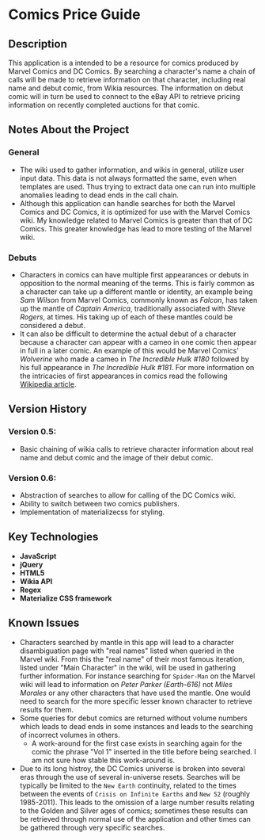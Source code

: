 # Comics Price Guide

## Description
This application is a intended to be a resource for comics produced by Marvel Comics and DC Comics. By searching a character's name a chain of calls will be made to retrieve information on that character, including real name and debut comic, from Wikia resources. The information on debut comic will in turn be used to connect to the eBay API to retrieve pricing information on recently completed auctions for that comic.

## Notes About the Project
### General
- The wiki used to gather information, and wikis in general, utilize user input data. This data is not always formatted the same, even when templates are used. Thus trying to extract data one can run into multiple anomalies leading to dead ends in the call chain.
- Although this application can handle searches for both the Marvel Comics and DC Comics, it is optimized for use with the Marvel Comics wiki. My knowledge related to Marvel Comics is greater than that of DC Comics. This greater knowledge has lead to more testing of the Marvel wiki. 
### Debuts
- Characters in comics can have multiple first appearances or debuts in opposition to the normal meaning of the terms. This is fairly common as a character can take up a different mantle or identity, an example being *Sam Wilson* from Marvel Comics, commonly known as *Falcon*, has taken up the mantle of *Captain America*, traditionally associated with *Steve Rogers*, at times. His taking up of each of these mantles could be considered a debut. 
- It can also be difficult to determine the actual debut of a character because a character can appear with a cameo in one comic then appear in full in a later comic. An example of this would be Marvel Comics' *Wolverine* who made a cameo in *The Incredible Hulk #180* followed by his full appearance in *The Incredible Hulk #181*. For more information on the intricacies of first appearances in comics read the following [Wikipedia article](https://en.wikipedia.org/wiki/First_appearance#Ambiguity_of_first_appearance).


## Version History
### Version 0.5:
- Basic chaining of wikia calls to retrieve character information about real name and debut comic and the image of their debut comic.
### Version 0.6:
- Abstraction of searches to allow for calling of the DC Comics wiki.
- Ability to switch between two comics publishers.
- Implementation of materializecss for styling.


## Key Technologies
- **JavaScript**
- **jQuery**
- **HTML5**
- **Wikia API**
- **Regex**
- **Materialize CSS framework**

## Known Issues

- Characters searched by mantle in this app will lead to a character disambiguation page with "real names" listed when queried in the Marvel wiki. From this the "real name" of their most famous iteration, listed under "Main Character" in the wiki, will be used in gathering further information. For instance searching for `Spider-Man` on the Marvel wiki will lead to information on *Peter Parker (Earth-616)* not *Miles Morales* or any other characters that have used the mantle. One would need to search for the more specific lesser known character to retrieve results for them.
- Some queries for debut comics are returned without volume numbers which leads to dead ends in some instances and leads to the searching of incorrect volumes in others. 
    - A work-around for the first case exists in searching again for the comic the phrase "Vol 1" inserted in the title before being searched. I am not sure how stable this work-around is.
- Due to its long histroy, the DC Comics universe is broken into several eras through the use of several in-universe resets. Searches will be typically be limited to the `New Earth` continuity, related to the times between the events of `Crisis on Infinite Earths` and `New 52` (roughly 1985-2011). This leads to the omission of a large number results relating to the Golden and Silver ages of comics; sometimes these results can be retrieved through normal use of the application and other times can be gathered through very specific searches.